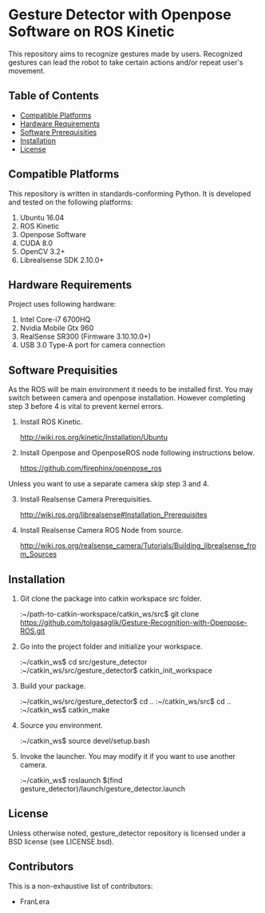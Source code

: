 # Gesture Detector with Openpose Software on ROS Kinetic

This repository aims to recognize gestures made by users. Recognized gestures can lead the robot to take certain actions and/or repeat user's movement.

## Table of Contents
* [Compatible Platforms](#compatible-platforms)
* [Hardware Requirements](#hardware-requirements)
* [Software Prerequisities](#software-prerequisities)
* [Installation](#installation)
* [License](#license)


## Compatible Platforms

This repository is written in standards-conforming Python. It is developed and tested on the following platforms:

1. Ubuntu 16.04
2. ROS Kinetic
3. Openpose Software
4. CUDA 8.0
5. OpenCV 3.2+
6. Librealsense SDK 2.10.0+


## Hardware Requirements
Project uses following hardware:

1. Intel Core-i7 6700HQ
2. Nvidia Mobile Gtx 960
3. RealSense SR300 (Firmware 3.10.10.0+)
4. USB 3.0 Type-A port for camera connection


## Software Prequisities

As the ROS will be main environment it needs to be installed first. You may switch between camera and openpose installation. However completing step 3 before 4 is vital to prevent kernel errors.

1. Install ROS Kinetic. 
    
    http://wiki.ros.org/kinetic/Installation/Ubuntu

2. Install Openpose and OpenposeROS node following instructions below.

    https://github.com/firephinx/openpose_ros

Unless you want to use a separate camera skip step 3 and 4.

3. Install Realsense Camera Prerequisities.

    http://wiki.ros.org/librealsense#Installation_Prerequisites

4. Install Realsense Camera ROS Node from source.

    http://wiki.ros.org/realsense_camera/Tutorials/Building_librealsense_from_Sources

## Installation

1. Git clone the package into catkin workspace src folder.

    :~/path-to-catkin-workspace/catkin_ws/src$ git clone https://github.com/tolgasaglik/Gesture-Recognition-with-Openpose-ROS.git

2. Go into the project folder and initialize your workspace.

    :~/catkin_ws$ cd src/gesture_detector
    :~/catkin_ws/src/gesture_detector$ catkin_init_workspace

3. Build your package.

    :~/catkin_ws/src/gesture_detector$ cd ..
    :~/catkin_ws/src$ cd ..
    :~/catkin_ws$ catkin_make

4. Source you environment.

    :~/catkin_ws$ source devel/setup.bash

5. Invoke the launcher. You may modify it if you want to use another camera.

    :~/catkin_ws$ roslaunch $(find gesture_detector)/launch/gesture_detector.launch

## License

Unless otherwise noted, gesture_detector repository is licensed under a BSD license (see LICENSE.bsd).

## Contributors

This is a non-exhaustive list of contributors:

* FranLera
